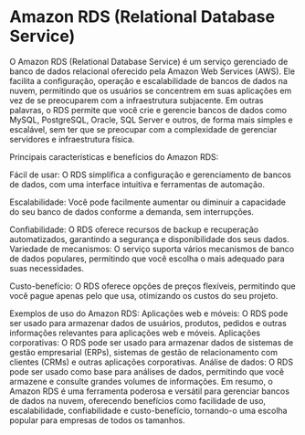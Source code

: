 # Amazon RDS (Relational Database Service)

O Amazon RDS (Relational Database Service) é um serviço gerenciado de banco de dados relacional oferecido pela Amazon Web Services (AWS). Ele facilita a configuração, operação e escalabilidade de bancos de dados na nuvem, permitindo que os usuários se concentrem em suas aplicações em vez de se preocuparem com a infraestrutura subjacente. 
Em outras palavras, o RDS permite que você crie e gerencie bancos de dados como MySQL, PostgreSQL, Oracle, SQL Server e outros, de forma mais simples e escalável, sem ter que se preocupar com a complexidade de gerenciar servidores e infraestrutura física. 

Principais características e benefícios do Amazon RDS:

Fácil de usar:
O RDS simplifica a configuração e gerenciamento de bancos de dados, com uma interface intuitiva e ferramentas de automação. 

Escalabilidade:
Você pode facilmente aumentar ou diminuir a capacidade do seu banco de dados conforme a demanda, sem interrupções. 

Confiabilidade:
O RDS oferece recursos de backup e recuperação automatizados, garantindo a segurança e disponibilidade dos seus dados. 
Variedade de mecanismos:
O serviço suporta vários mecanismos de banco de dados populares, permitindo que você escolha o mais adequado para suas necessidades. 

Custo-benefício:
O RDS oferece opções de preços flexíveis, permitindo que você pague apenas pelo que usa, otimizando os custos do seu projeto. 

Exemplos de uso do Amazon RDS:
Aplicações web e móveis:
O RDS pode ser usado para armazenar dados de usuários, produtos, pedidos e outras informações relevantes para aplicações web e móveis. 
Aplicações corporativas:
O RDS pode ser usado para armazenar dados de sistemas de gestão empresarial (ERPs), sistemas de gestão de relacionamento com clientes (CRMs) e outras aplicações corporativas. 
Análise de dados:
O RDS pode ser usado como base para análises de dados, permitindo que você armazene e consulte grandes volumes de informações. 
Em resumo, o Amazon RDS é uma ferramenta poderosa e versátil para gerenciar bancos de dados na nuvem, oferecendo benefícios como facilidade de uso, escalabilidade, confiabilidade e custo-benefício, tornando-o uma escolha popular para empresas de todos os tamanhos. 
